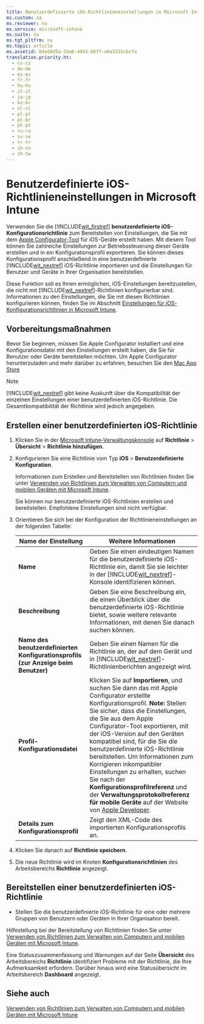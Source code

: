 ```yaml
---
title: Benutzerdefinierte iOS-Richtlinieneinstellungen in Microsoft Intune
ms.custom: na
ms.reviewer: na
ms.service: microsoft-intune
ms.suite: na
ms.tgt_pltfrm: na
ms.topic: article
ms.assetid: 04e60d5a-3da6-4943-b6ff-e6a331bcbcfa
translation.priority.ht: 
  - cs-cz
  - de-de
  - es-es
  - fr-fr
  - hu-hu
  - it-it
  - ja-jp
  - ko-kr
  - nl-nl
  - pl-pl
  - pt-br
  - pt-pt
  - ru-ru
  - sv-se
  - tr-tr
  - zh-cn
  - zh-tw
---
```

# Benutzerdefinierte iOS-Richtlinieneinstellungen in Microsoft Intune
Verwenden Sie die [!INCLUDE[wit_firstref](../Token/wit_firstref_md.md)] **benutzerdefinierte iOS-Konfigurationsrichtlinie** zum Bereitstellen von Einstellungen, die Sie mit dem [Apple Configurator-Tool](https://itunes.apple.com/us/app/apple-configurator/id434433123?mt=12) für iOS-Geräte erstellt haben. Mit diesem Tool können Sie zahlreiche Einstellungen zur Betriebssteuerung dieser Geräte erstellen und in ein Konfigurationsprofil exportieren. Sie können dieses Konfigurationsprofil anschließend in eine benutzerdefinierte [!INCLUDE[wit_nextref](../Token/wit_nextref_md.md)] iOS-Richtlinie importieren und die Einstellungen für Benutzer und Geräte in Ihrer Organisation bereitstellen.

Diese Funktion soll es Ihnen ermöglichen, iOS-Einstellungen bereitzustellen, die nicht mit [!INCLUDE[wit_nextref](../Token/wit_nextref_md.md)]-Richtlinien konfigurierbar sind. Informationen zu den Einstellungen, die Sie mit diesen Richtlinien konfigurieren können, finden Sie im Abschnitt [Einstellungen für iOS-Konfigurationsrichtlinien in Microsoft Intune](../Topic/iOS-configuration-policy-settings-in-Microsoft-Intune.md).

## Vorbereitungsmaßnahmen
Bevor Sie beginnen, müssen Sie Apple Configurator installiert und eine Konfigurationsdatei mit den Einstellungen erstellt haben, die Sie für Benutzer oder Geräte bereitstellen möchten. Um Apple Configurator herunterzuladen und mehr darüber zu erfahren, besuchen Sie den [Mac App Store](https://itunes.apple.com/us/app/apple-configurator/id434433123?mt=12)

> [!NOTE]
> [!INCLUDE[wit_nextref](../Token/wit_nextref_md.md)] gibt keine Auskunft über die Kompatibilität der einzelnen Einstellungen einer benutzerdefinierten iOS-Richtlinie. Die Gesamtkompatibilität der Richtlinie wird jedoch angegeben.

## Erstellen einer benutzerdefinierten iOS-Richtlinie

1.  Klicken Sie in der [Microsoft Intune-Verwaltungskonsole](https://manage.microsoft.com) auf **Richtlinie** &gt; **Übersicht** &gt; **Richtlinie hinzufügen**.

2.  Konfigurieren Sie eine Richtlinie vom Typ **iOS** &gt; **Benutzerdefinierte Konfiguration**.

    Informationen zum Erstellen und Bereitstellen von Richtlinien finden Sie unter [Verwenden von Richtlinien zum Verwalten von Computern und mobilen Geräten mit Microsoft Intune](../Topic/Use-policies-to-manage-computers-and-mobile-devices-with-Microsoft-Intune.md).

    Sie können nur benutzerdefinierte iOS-Richtlinien erstellen und bereitstellen. Empfohlene Einstellungen sind nicht verfügbar.

3.  Orientieren Sie sich bei der Konfiguration der Richtlinieneinstellungen an der folgenden Tabelle:

    |Name der Einstellung|Weitere Informationen|
    |------------------------|-------------------------|
    |**Name**|Geben Sie einen eindeutigen Namen für die benutzerdefinierte iOS-Richtlinie ein, damit Sie sie leichter in der [!INCLUDE[wit_nextref](../Token/wit_nextref_md.md)]-Konsole identifizieren können.|
    |**Beschreibung**|Geben Sie eine Beschreibung ein, die einen Überblick über die benutzerdefinierte iOS-Richtlinie bietet, sowie weitere relevante Informationen, mit denen Sie danach suchen können.|
    |**Name des benutzerdefinierten Konfigurationsprofils (zur Anzeige beim Benutzer)**|Geben Sie einen Namen für die Richtlinie an, der auf dem Gerät und in [!INCLUDE[wit_nextref](../Token/wit_nextref_md.md)]-Richtlinienberichten angezeigt wird.|
    |**Profil-Konfigurationsdatei**|Klicken Sie auf **Importieren**, und suchen Sie dann das mit Apple Configurator erstellte Konfigurationsprofil. **Note:** Stellen Sie sicher, dass die Einstellungen, die Sie aus dem Apple Configurator-Tool exportieren, mit der iOS-Version auf den Geräten kompatibel sind, für die Sie die benutzerdefinierte iOS-Richtlinie bereitstellen. Um Informationen zum Korrigieren inkompatibler Einstellungen zu erhalten, suchen Sie nach der **Konfigurationsprofilreferenz** und der **Verwaltungsprotokollreferenz für mobile Geräte** auf der Website von [Apple Developer](https://developer.apple.com/).|
    |**Details zum Konfigurationsprofil**|Zeigt den XML-Code des importierten Konfigurationsprofils an.|

4.  Klicken Sie danach auf **Richtlinie speichern**.

5.  Die neue Richtlinie wird im Knoten **Konfigurationsrichtlinien** des Arbeitsbereichs **Richtlinie** angezeigt.

## Bereitstellen einer benutzerdefinierten iOS-Richtlinie

-   Stellen Sie die benutzerdefinierte iOS-Richtlinie für eine oder mehrere Gruppen von Benutzern oder Geräten in Ihrer Organisation bereit.

Hilfestellung bei der Bereitstellung von Richtlinien finden Sie unter [Verwenden von Richtlinien zum Verwalten von Computern und mobilen Geräten mit Microsoft Intune](../Topic/Use-policies-to-manage-computers-and-mobile-devices-with-Microsoft-Intune.md).

Eine Statuszusammenfassung und Warnungen auf der Seite **Übersicht** des Arbeitsbereichs **Richtlinie** identifiziert Probleme mit der Richtlinie, die Ihre Aufmerksamkeit erfordern. Darüber hinaus wird eine Statusübersicht im Arbeitsbereich **Dashboard** angezeigt.

## Siehe auch
[Verwenden von Richtlinien zum Verwalten von Computern und mobilen Geräten mit Microsoft Intune](../Topic/Use-policies-to-manage-computers-and-mobile-devices-with-Microsoft-Intune.md)

